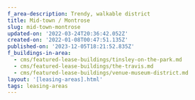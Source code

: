 ```yaml
---
f_area-description: Trendy, walkable district
title: Mid-town / Montrose
slug: mid-town-montrose
updated-on: '2022-03-24T20:36:42.052Z'
created-on: '2022-01-08T00:47:51.135Z'
published-on: '2023-12-05T18:21:52.835Z'
f_buildings-in-area:
  - cms/featured-lease-buildings/tinsley-on-the-park.md
  - cms/featured-lease-buildings/the-travis.md
  - cms/featured-lease-buildings/venue-museum-district.md
layout: '[leasing-areas].html'
tags: leasing-areas
---
```



